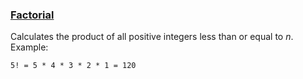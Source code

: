 ### <ins>Factorial</ins>

Calculates the product of all positive integers less than or equal to <i>n</i>.   
Example:
```
5! = 5 * 4 * 3 * 2 * 1 = 120
```
